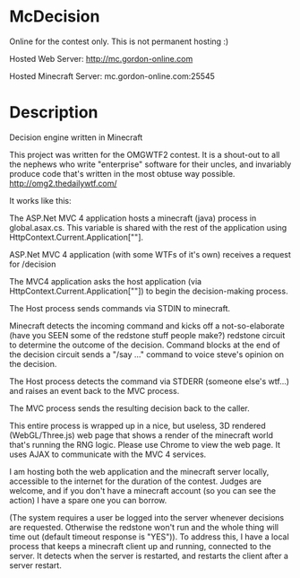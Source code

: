 McDecision
==========

Online for the contest only.  This is not permanent hosting :)

Hosted Web Server:  http://mc.gordon-online.com

Hosted Minecraft Server:  mc.gordon-online.com:25545


Description
===========


Decision engine written in Minecraft

This project was written for the OMGWTF2 contest.  It is a shout-out to all the nephews who write "enterprise"
software for their uncles, and invariably produce code that's written in the most obtuse way possible.
http://omg2.thedailywtf.com/


It works like this:

The ASP.Net MVC 4 application hosts a minecraft (java) process in global.asax.cs.  This 
variable is shared with the rest of the application using HttpContext.Current.Application[""].

ASP.Net MVC 4 application (with some WTFs of it's own) receives a request for /decision

The MVC4 application asks the host application (via HttpContext.Current.Application[""]) to begin the
decision-making process.

The Host process sends commands via STDIN to minecraft.

Minecraft detects the incoming command and kicks off a not-so-elaborate (have you SEEN some of the redstone stuff 
people make?) redstone circuit to determine the outcome of the decision.  Command blocks at the end of the decision
circuit sends a "/say ..." command to voice steve's opinion on the decision.

The Host process detects the command via STDERR (someone else's wtf...) and raises an event back to the MVC process.

The MVC process sends the resulting decision back to the caller.



This entire process is wrapped up in a nice, but useless, 3D rendered (WebGL/Three.js) web page that shows a render of
the minecraft world that's running the RNG logic.  Please use Chrome to view the web page.  It uses AJAX to
communicate with the MVC 4 services.


I am hosting both the web application and the minecraft server locally, accessible to the internet for the duration of
the contest.  Judges are welcome, and if you don't have a minecraft account (so you can see the action) I have a spare
one you can borrow.

(The system requires a user be logged into the server whenever decisions are requested.  Otherwise the redstone won't
run and the whole thing will time out (default timeout response is "YES")).  To address this, I have a local process
that keeps a minecraft client up and running, connected to the server.  It detects when the server is restarted, and
restarts the client after a server restart.




